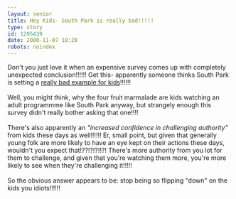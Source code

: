 ```yaml
---
layout: senior
title: Hey Kids- South Park is really bad!!!!!
type: story
id: 1295439
date: 2000-11-07 18:28
robots: noindex
---
```

Don't you just love it when an expensive survey comes up with completely unexpected conclusion!!!!!! Get this- apparently someone thinks South Park is setting a <a href="http://www.theherald.co.uk/news/archive/7-11-19100-0-41-0.html">really bad example for kids</a>!!!!!! <br/> <br/>Well, you might think, why the four fruit marmalade are kids watching an adult programmme like South Park anyway, but strangely enough this survey didn't really bother asking that one!!!! <br/> <br/>There's also apparently an <i>"increased confidence in challenging authority"</i> from kids these days as well!!!!!! Er, small point, but given that generally young folk are more likely to have an eye kept on their actions these days, wouldn't you expect that!??!?!?!!?! There's more authority from you lot for them to challenge, and given that you're watching them more, you're more likely to see when they're challenging it!!!!! <br/> <br/>So the obvious answer appears to be: stop being so flipping "down" on the kids you idiots!!!!!!